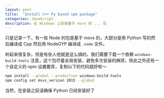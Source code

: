 ```yaml
---
layout: post
title:  "Install C++ Py based npm package"
categories: JavaScript
description: 在 Windows 上安装基于 msvs 的 ... 包
---
```


只是记录一下，有一些 Node 的包是基于 msvs 的，大部分是用 Python 写的然后编译成 Cpp 然后用 NodeGYP 编译成 `.node` 文件。

听起来很复杂，但是有些人他就是这么搞的。我们需要下载一个依赖 `windows-build-tools` 注意，这个包尽量全局安装，避免多次安装的麻烦，除此之外还有一个自定义的 npm 设置要弄，复制以下的代码就好啦～

```sh
npm install --global --production windows-build-tools  
npm config set msvs_version 2015 --global
```

当然，在安装之前请确保 Python 已经安装好了
